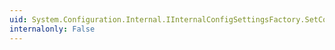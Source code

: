 ```yaml
---
uid: System.Configuration.Internal.IInternalConfigSettingsFactory.SetConfigurationSystem(System.Configuration.Internal.IInternalConfigSystem,System.Boolean)
internalonly: False
---
```

